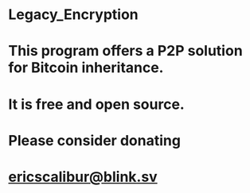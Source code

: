 # Legacy_Encryption

# This program offers a P2P solution for Bitcoin inheritance.

# It is free and open source.

# Please consider donating

# ericscalibur@blink.sv

